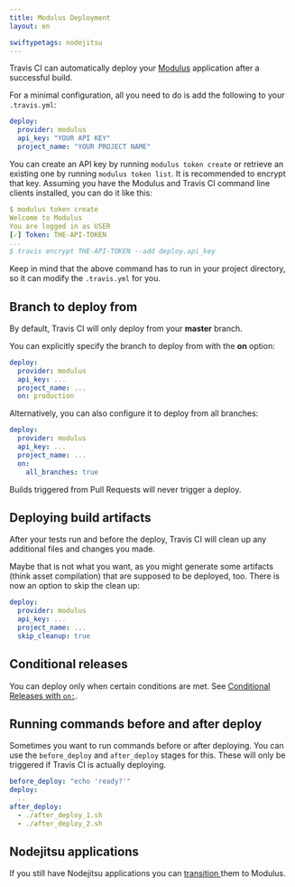```yaml
---
title: Modulus Deployment
layout: en

swiftypetags: nodejitsu
---
```


<div id="toc"></div>

Travis CI can automatically deploy your [Modulus](https://modulus.io/) application after a successful build.

For a minimal configuration, all you need to do is add the following to your `.travis.yml`:

```yaml
deploy:
  provider: modulus
  api_key: "YOUR API KEY"
  project_name: "YOUR PROJECT NAME"
```

You can create an API key by running `modulus token create` or retrieve an existing one by running `modulus token list`.
It is recommended to encrypt that key. Assuming you have the Modulus and Travis CI command line clients installed, you can do it like this:

```yaml
$ modulus token create
Welcome to Modulus
You are logged in as USER
[✓] Token: THE-API-TOKEN
...
$ travis encrypt THE-API-TOKEN --add deploy.api_key
```

Keep in mind that the above command has to run in your project directory, so it can modify the `.travis.yml` for you.

## Branch to deploy from

By default, Travis CI will only deploy from your **master** branch.

You can explicitly specify the branch to deploy from with the **on** option:

```yaml
deploy:
  provider: modulus
  api_key: ...
  project_name: ...
  on: production
```

Alternatively, you can also configure it to deploy from all branches:

```yaml
deploy:
  provider: modulus
  api_key: ...
  project_name: ...
  on:
    all_branches: true
```

Builds triggered from Pull Requests will never trigger a deploy.

## Deploying build artifacts

After your tests run and before the deploy, Travis CI will clean up any additional files and changes you made.

Maybe that is not what you want, as you might generate some artifacts (think asset compilation) that are supposed to be deployed, too. There is now an option to skip the clean up:

```yaml
deploy:
  provider: modulus
  api_key: ...
  project_name: ...
  skip_cleanup: true
```

## Conditional releases

You can deploy only when certain conditions are met.
See [Conditional Releases with `on:`](/user/deployment#Conditional-Releases-with-on%3A).

## Running commands before and after deploy

Sometimes you want to run commands before or after deploying. You can use the `before_deploy` and `after_deploy` stages for this. These will only be triggered if Travis CI is actually deploying.

```yaml
before_deploy: "echo 'ready?'"
deploy:
  ..
after_deploy:
  - ./after_deploy_1.sh
  - ./after_deploy_2.sh
```

## Nodejitsu applications

If you still have Nodejitsu applications you can [transition ](https://www.nodejitsu.com/documentation/nodejitsu-modulus-transition/) them to Modulus.
